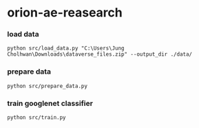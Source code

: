 # orion-ae-reasearch

### load data

```
python src/load_data.py "C:\Users\Jung Cholhwan\Downloads\dataverse_files.zip" --output_dir ./data/
```

### prepare data

```
python src/prepare_data.py
```

### train googlenet classifier

```
python src/train.py
```